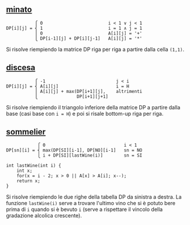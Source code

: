 ## [minato](https://training.olinfo.it/#/task/minato/statement "oii")
```
           ⎧ 0                         i < 1 ∨ j < 1
DP[i][j] = ⎨ 1                         i = 1 ∧ j = 1
           ⎪ 0                         A[i][j] = '+'
           ⎩ DP[i-1][j] + DP[i][j-1]   A[i][j] = '*'
```
Si risolve riempiendo la matrice DP riga per riga a partire dalla cella `(1,1)`.


## [discesa](https://training.olinfo.it/#/task/discesa/statement "oii")
```
           ⎧ -1                           j < i
DP[i][j] = ⎨ A[i][j]                      i = H
           ⎪ A[i][j] + max(DP[i+1][j],    altrimenti
           ⎩               DP[i+1][j+1]
```
Si risolve riempiendo il triangolo inferiore della matrice DP a partire dalla base (casi base con `i = H`) e poi si risale bottom-up riga per riga.



## [sommelier](https://training.olinfo.it/#/task/sommelier/statement "oii")
```
            ⎧ 0                              i < 1
DP[sn][i] = ⎨ max(DP[SI][i-1], DP[NO][i-1]   sn = NO
            ⎩ i + DP[SI][lastWine(i)]        sn = SI

int lastWine(int i) {
    int x;
    for(x = i - 2; x > 0 || A[x] > A[i]; x--);
    return x;
}
```
Si risolve riempiendo le due righe della tabella DP da sinistra a destra. La funzione `lastWine(i)` serve a trovare l'ultimo vino che si è potuto bere prima di `i` quando si è bevuto `i` (serve a rispettare il vincolo della gradazione alcolica crescente).
